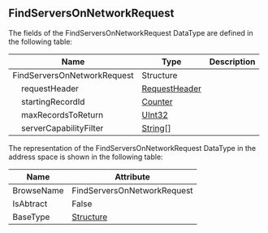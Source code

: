 <!-- datatype -->
## FindServersOnNetworkRequest
<!-- end of description -->
The fields of the FindServersOnNetworkRequest DataType are defined in the following table:  

|Name|Type|Description|
|---|---|---|
|FindServersOnNetworkRequest|Structure||
|&nbsp;&nbsp;&nbsp;&nbsp;requestHeader|[RequestHeader](../../../Part4/Services/RequestHeader/readme.md)||
|&nbsp;&nbsp;&nbsp;&nbsp;startingRecordId|[Counter](../../../Part4/DataTypes/Counter/readme.md)||
|&nbsp;&nbsp;&nbsp;&nbsp;maxRecordsToReturn|[UInt32](../../../Part3/DataTypes/UInt32/readme.md)||
|&nbsp;&nbsp;&nbsp;&nbsp;serverCapabilityFilter|[String](../../../Part3/DataTypes/String/readme.md)[]||

The representation of the FindServersOnNetworkRequest DataType in the address space is shown in the following table:  

|Name|Attribute|
|---|---|
|BrowseName|FindServersOnNetworkRequest|
|IsAbtract|False|
|BaseType|[Structure](../../../Part3/DataTypes/Structure/readme.md)|

